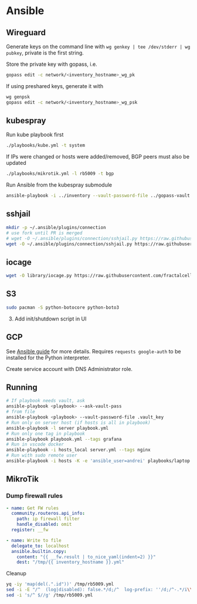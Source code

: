 # Ansible

## Wireguard

Generate keys on the command line with `wg genkey | tee /dev/stderr | wg pubkey`, private is the first string.

Store the private key with gopass, i.e.

```sh
gopass edit -c network/<inventory_hostname>_wg_pk
```

If using preshared keys, generate it with

```sh
wg genpsk
gopass edit -c network/<inventory_hostname>_wg_psk
```

## kubespray

Run kube playbook first

```sh
./playbooks/kube.yml -t system
```

If IPs were changed or hosts were added/removed, BGP peers must also be updated

```sh
./playbooks/mikrotik.yml -l rb5009 -t bgp
```

Run Ansible from the kubespray submodule

```sh
ansible-playbook -i ../inventory --vault-password-file ../gopass-vault.sh cluster.yml
```

## sshjail

```sh
mkdir -p ~/.ansible/plugins/connection
# use fork until PR is merged
# wget -O ~/.ansible/plugins/connection/sshjail.py https://raw.githubusercontent.com/austinhyde/ansible-sshjail/master/sshjail.py
wget -O ~/.ansible/plugins/connection/sshjail.py https://raw.githubusercontent.com/nerzhul/ansible-sshjail/patch-1/sshjail.py
```

## iocage

```sh
wget -O library/iocage.py https://raw.githubusercontent.com/fractalcells/ansible-iocage/master/iocage.py
```

## S3

```sh
sudo pacman -S python-botocore python-boto3

```

3. Add init/shutdown script in UI

## GCP

See [Ansible guide](https://docs.ansible.com/ansible/latest/scenario_guides/guide_gce.html) for more details.
Requires `requests google-auth` to be installed for the Python interpreter.

Create service account with DNS Administrator role.

## Running

```sh
# If playbook needs vault, ask
ansible-playbook <playbook> --ask-vault-pass
# from file
ansible-playbook <playbook> --vault-password-file .vault_key
# Run only on server host (if hosts is all in playbook)
ansible-playbook -l server playbook.yml
# Run only one tag in playbook
ansible-playbook playbook.yml --tags grafana
# Run in vscode docker
ansible-playbook -i hosts_local server.yml --tags nginx
# Run with sudo remote user
ansible-playbook -i hosts -K -e 'ansible_user=andrei' playbooks/laptop.yml --diff --check --tags laptop
```

## MikroTik

### Dump firewall rules

```yml
- name: Get FW rules
  community.routeros.api_info:
    path: ip firewall filter
    handle_disabled: omit
  register: __fw

- name: Write to file
  delegate_to: localhost
  ansible.builtin.copy:
    content: "{{ __fw.result | to_nice_yaml(indent=2) }}"
    dest: "/tmp/{{ inventory_hostname }}.yml"
```

Cleanup

```sh
yq -iy 'map(del(.".id"))' /tmp/rb5009.yml
sed -i -E "/^  (log|disabled): false.*/d;/^  log-prefix: ''/d;/^-.*/i\\ " /tmp/rb5009.yml
sed -i 's/^ $//g' /tmp/rb5009.yml
```

